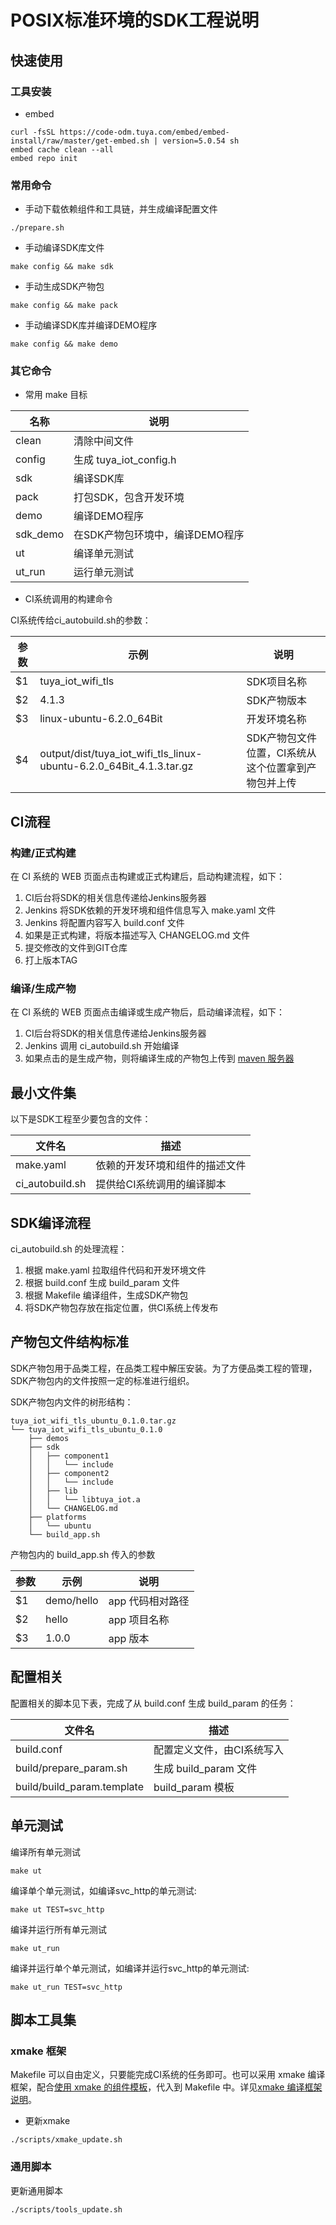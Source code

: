 # POSIX标准环境的SDK工程说明

## 快速使用

### 工具安装

- embed

```shell
curl -fsSL https://code-odm.tuya.com/embed/embed-install/raw/master/get-embed.sh | version=5.0.54 sh
embed cache clean --all
embed repo init
```

### 常用命令

- 手动下载依赖组件和工具链，并生成编译配置文件

```shell
./prepare.sh
```

- 手动编译SDK库文件

```shell
make config && make sdk
```

- 手动生成SDK产物包

```shell
make config && make pack
```

- 手动编译SDK库并编译DEMO程序

```shell
make config && make demo
```

### 其它命令

- 常用 make 目标

| 名称   | 说明         |
| ------ | ----------- |
| clean  | 清除中间文件 |
| config | 生成 tuya_iot_config.h |
| sdk    | 编译SDK库 |
| pack   | 打包SDK，包含开发环境 |
| demo   | 编译DEMO程序 |
| sdk_demo | 在SDK产物包环境中，编译DEMO程序 |
| ut     | 编译单元测试 |
| ut_run | 运行单元测试 |

- CI系统调用的构建命令

CI系统传给ci_autobuild.sh的参数：

| 参数 | 示例 | 说明 |
| ---- | ---- | ---- |
| $1 | tuya_iot_wifi_tls | SDK项目名称 |
| $2 | 4.1.3 | SDK产物版本 |
| $3 | linux-ubuntu-6.2.0_64Bit | 开发环境名称 |
| $4 | output/dist/tuya_iot_wifi_tls_linux-ubuntu-6.2.0_64Bit_4.1.3.tar.gz | SDK产物包文件位置，CI系统从这个位置拿到产物包并上传 |

## CI流程

### 构建/正式构建

在 CI 系统的 WEB 页面点击构建或正式构建后，启动构建流程，如下：

1. CI后台将SDK的相关信息传递给Jenkins服务器
2. Jenkins 将SDK依赖的开发环境和组件信息写入 make.yaml 文件
3. Jenkins 将配置内容写入 build.conf 文件
4. 如果是正式构建，将版本描述写入 CHANGELOG.md 文件
5. 提交修改的文件到GIT仓库
6. 打上版本TAG

### 编译/生成产物

在 CI 系统的 WEB 页面点击编译或生成产物后，启动编译流程，如下：

1. CI后台将SDK的相关信息传递给Jenkins服务器
2. Jenkins 调用 ci_autobuild.sh 开始编译
3. 如果点击的是生成产物，则将编译生成的产物包上传到 [maven 服务器](https://maven.tuya-inc.top/nexus/content/repositories/releases/embed/)

## 最小文件集

以下是SDK工程至少要包含的文件：

| 文件名 | 描述 |
| ----- | ---- |
| make.yaml       | 依赖的开发环境和组件的描述文件 |
| ci_autobuild.sh | 提供给CI系统调用的编译脚本 |

## SDK编译流程

ci_autobuild.sh 的处理流程：

1. 根据 make.yaml 拉取组件代码和开发环境文件
2. 根据 build.conf 生成 build_param 文件
3. 根据 Makefile 编译组件，生成SDK产物包
4. 将SDK产物包存放在指定位置，供CI系统上传发布

## 产物包文件结构标准

SDK产物包用于品类工程，在品类工程中解压安装。为了方便品类工程的管理，SDK产物包内的文件按照一定的标准进行组织。

SDK产物包内文件的树形结构：

```text
tuya_iot_wifi_tls_ubuntu_0.1.0.tar.gz
└── tuya_iot_wifi_tls_ubuntu_0.1.0
    ├── demos
    ├── sdk
    │   ├── component1
    │   │   └── include
    │   ├── component2
    │   │   └── include
    │   ├── lib
    │   │   └── libtuya_iot.a
    │   └── CHANGELOG.md
    ├── platforms
    │   └── ubuntu
    └── build_app.sh
```

产物包内的 build_app.sh 传入的参数

| 参数 | 示例 | 说明 |
| ---- | ---- | ---- |
| $1 | demo/hello | app 代码相对路径 |
| $2 | hello      | app 项目名称 |
| $3 | 1.0.0      | app 版本 |

## 配置相关

配置相关的脚本见下表，完成了从 build.conf 生成 build_param 的任务：

| 文件名 | 描述 |
| ----- | ---- |
| build.conf       | 配置定义文件，由CI系统写入 |
| build/prepare_param.sh | 生成 build_param 文件 |
| build/build_param.template | build_param 模板  |

## 单元测试

编译所有单元测试

```shell
make ut
```

编译单个单元测试，如编译svc_http的单元测试:

```shell
make ut TEST=svc_http
```

编译并运行所有单元测试

```shell
make ut_run
```

编译并运行单个单元测试，如编译并运行svc_http的单元测试:

```shell
make ut_run TEST=svc_http
```

## 脚本工具集

### xmake 框架

Makefile 可以自由定义，只要能完成CI系统的任务即可。也可以采用 xmake 编译框架，配合[使用 xmake 的组件模板](https://registry.code.tuya-inc.top/ci_embed_example_group/ci_test_template_component/blob/master/README.md)，代入到 Makefile 中。详见[xmake 编译框架说明](https://code.registry.wgine.com/embed_ci_space_group/xmake/blob/master/README.md)。

- 更新xmake

```shell
./scripts/xmake_update.sh
```

### 通用脚本

更新通用脚本

```
./scripts/tools_update.sh
```
